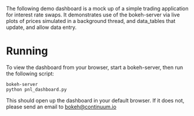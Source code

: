 
The following demo dashboard is a mock up of a simple trading application for interest rate swaps.
It demonstrates use of the bokeh-server via live plots of prices simulated in a background thread,
and data_tables that update, and allow data entry.


Running
=======

To view the dashboard from your browser, 
start a bokeh-server, then run the following script: 

    bokeh-server 
    python pnl_dashboard.py

This should open up the dashboard in your default browser.
If it does not, please send an email to bokeh@continuum.io
